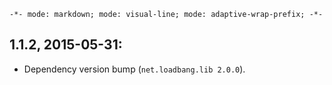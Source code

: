`-*- mode: markdown; mode: visual-line; mode: adaptive-wrap-prefix; -*-`

## 1.1.2, 2015-05-31:

* Dependency version bump (`net.loadbang.lib 2.0.0`).
